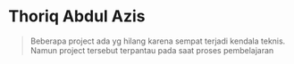 # Thoriq Abdul Azis 

 >Beberapa project ada yg hilang karena sempat terjadi kendala teknis. Namun project tersebut terpantau pada saat proses pembelajaran

